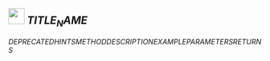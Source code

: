 ## <img src="../../.gitbook/assets/$SCOPE$.png" width="32" height="32" /> $TITLE_NAME$
$DEPRECATED$$HINTS$$METHOD$$DESCRIPTION$$EXAMPLE$$PARAMETERS$$RETURNS$